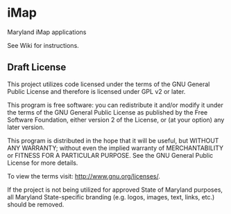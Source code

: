 iMap
====

Maryland iMap applications

See Wiki for instructions.

## Draft License

This project utilizes code licensed under the terms of the GNU General Public License and therefore is licensed under GPL v2 or later.

This program is free software: you can redistribute it and/or modify it under the terms of the GNU General Public License as published by the Free Software Foundation, either version 2 of the License, or (at your option) any later version.

This program is distributed in the hope that it will be useful, but WITHOUT ANY WARRANTY; without even the implied warranty of MERCHANTABILITY or FITNESS FOR A PARTICULAR PURPOSE. See the GNU General Public License for more details.

To view the terms visit: http://www.gnu.org/licenses/.

If the project is not being utilized for approved State of Maryland purposes, all Maryland State-specific branding (e.g. logos, images, text, links, etc.) should be removed.
